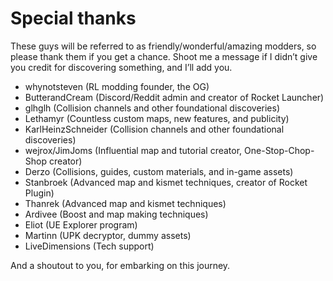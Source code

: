 # Special thanks

These guys will be referred to as friendly/wonderful/amazing modders, so please thank them if you get a chance. Shoot me a message if I didn’t give you credit for discovering something, and I’ll add you.

* whynotsteven (RL modding founder, the OG)
* ButterandCream (Discord/Reddit admin and creator of Rocket Launcher)
* glhglh (Collision channels and other foundational discoveries)
* Lethamyr (Countless custom maps, new features, and publicity)
* KarlHeinzSchneider (Collision channels and other foundational discoveries)
* wejrox/JimJoms (Influential map and tutorial creator, One-Stop-Chop-Shop creator)
* Derzo (Collisions, guides, custom materials, and in-game assets)
* Stanbroek (Advanced map and kismet techniques, creator of Rocket Plugin)
* Thanrek (Advanced map and kismet techniques)
* Ardivee (Boost and map making techniques)
* Eliot (UE Explorer program)
* Martinn (UPK decryptor, dummy assets)
* LiveDimensions (Tech support)

And a shoutout to you, for embarking on this journey.
